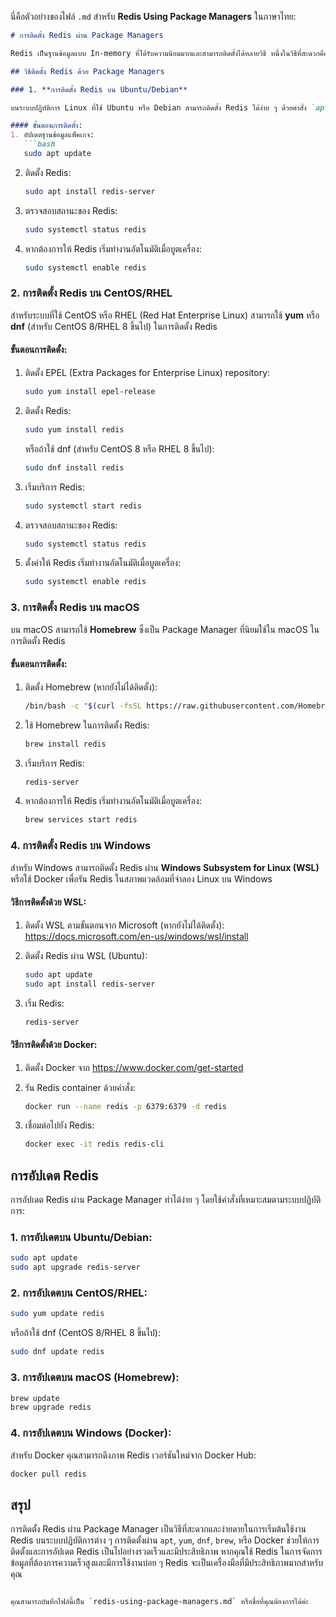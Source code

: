 นี่คือตัวอย่างของไฟล์ `.md` สำหรับ **Redis Using Package Managers** ในภาษาไทย:

```markdown
# การติดตั้ง Redis ผ่าน Package Managers

Redis เป็นฐานข้อมูลแบบ In-memory ที่ได้รับความนิยมมากและสามารถติดตั้งได้หลายวิธี หนึ่งในวิธีที่สะดวกคือการติดตั้งผ่าน **Package Managers** ซึ่งช่วยให้การติดตั้งและการอัปเดต Redis ง่ายขึ้น

## วิธีติดตั้ง Redis ด้วย Package Managers

### 1. **การติดตั้ง Redis บน Ubuntu/Debian**

บนระบบปฏิบัติการ Linux ที่ใช้ Ubuntu หรือ Debian สามารถติดตั้ง Redis ได้ง่าย ๆ ด้วยคำสั่ง `apt` ซึ่งเป็น Package Manager ของระบบเหล่านี้

#### ขั้นตอนการติดตั้ง:
1. อัปเดตฐานข้อมูลแพ็คเกจ:
   ```bash
   sudo apt update
   ```

2. ติดตั้ง Redis:
   ```bash
   sudo apt install redis-server
   ```

3. ตรวจสอบสถานะของ Redis:
   ```bash
   sudo systemctl status redis
   ```

4. หากต้องการให้ Redis เริ่มทำงานอัตโนมัติเมื่อบูตเครื่อง:
   ```bash
   sudo systemctl enable redis
   ```

### 2. **การติดตั้ง Redis บน CentOS/RHEL**

สำหรับระบบที่ใช้ CentOS หรือ RHEL (Red Hat Enterprise Linux) สามารถใช้ **yum** หรือ **dnf** (สำหรับ CentOS 8/RHEL 8 ขึ้นไป) ในการติดตั้ง Redis

#### ขั้นตอนการติดตั้ง:
1. ติดตั้ง EPEL (Extra Packages for Enterprise Linux) repository:
   ```bash
   sudo yum install epel-release
   ```

2. ติดตั้ง Redis:
   ```bash
   sudo yum install redis
   ```

   หรือถ้าใช้ dnf (สำหรับ CentOS 8 หรือ RHEL 8 ขึ้นไป):
   ```bash
   sudo dnf install redis
   ```

3. เริ่มบริการ Redis:
   ```bash
   sudo systemctl start redis
   ```

4. ตรวจสอบสถานะของ Redis:
   ```bash
   sudo systemctl status redis
   ```

5. ตั้งค่าให้ Redis เริ่มทำงานอัตโนมัติเมื่อบูตเครื่อง:
   ```bash
   sudo systemctl enable redis
   ```

### 3. **การติดตั้ง Redis บน macOS**

บน macOS สามารถใช้ **Homebrew** ซึ่งเป็น Package Manager ที่นิยมใช้ใน macOS ในการติดตั้ง Redis

#### ขั้นตอนการติดตั้ง:
1. ติดตั้ง Homebrew (หากยังไม่ได้ติดตั้ง):
   ```bash
   /bin/bash -c "$(curl -fsSL https://raw.githubusercontent.com/Homebrew/install/HEAD/install.sh)"
   ```

2. ใช้ Homebrew ในการติดตั้ง Redis:
   ```bash
   brew install redis
   ```

3. เริ่มบริการ Redis:
   ```bash
   redis-server
   ```

4. หากต้องการให้ Redis เริ่มทำงานอัตโนมัติเมื่อบูตเครื่อง:
   ```bash
   brew services start redis
   ```

### 4. **การติดตั้ง Redis บน Windows**

สำหรับ Windows สามารถติดตั้ง Redis ผ่าน **Windows Subsystem for Linux (WSL)** หรือใช้ Docker เพื่อรัน Redis ในสภาพแวดล้อมที่จำลอง Linux บน Windows

#### วิธีการติดตั้งด้วย WSL:
1. ติดตั้ง WSL ตามขั้นตอนจาก Microsoft (หากยังไม่ได้ติดตั้ง):
   https://docs.microsoft.com/en-us/windows/wsl/install

2. ติดตั้ง Redis ผ่าน WSL (Ubuntu):
   ```bash
   sudo apt update
   sudo apt install redis-server
   ```

3. เริ่ม Redis:
   ```bash
   redis-server
   ```

#### วิธีการติดตั้งด้วย Docker:
1. ติดตั้ง Docker จาก https://www.docker.com/get-started

2. รัน Redis container ด้วยคำสั่ง:
   ```bash
   docker run --name redis -p 6379:6379 -d redis
   ```

3. เชื่อมต่อไปยัง Redis:
   ```bash
   docker exec -it redis redis-cli
   ```

## การอัปเดต Redis

การอัปเดต Redis ผ่าน Package Manager ทำได้ง่าย ๆ โดยใช้คำสั่งที่เหมาะสมตามระบบปฏิบัติการ:

### 1. **การอัปเดตบน Ubuntu/Debian:**
```bash
sudo apt update
sudo apt upgrade redis-server
```

### 2. **การอัปเดตบน CentOS/RHEL:**
```bash
sudo yum update redis
```
หรือถ้าใช้ dnf (CentOS 8/RHEL 8 ขึ้นไป):
```bash
sudo dnf update redis
```

### 3. **การอัปเดตบน macOS (Homebrew):**
```bash
brew update
brew upgrade redis
```

### 4. **การอัปเดตบน Windows (Docker):**
สำหรับ Docker คุณสามารถดึงภาพ Redis เวอร์ชันใหม่จาก Docker Hub:
```bash
docker pull redis
```

## สรุป

การติดตั้ง Redis ผ่าน Package Manager เป็นวิธีที่สะดวกและง่ายดายในการเริ่มต้นใช้งาน Redis บนระบบปฏิบัติการต่าง ๆ การติดตั้งผ่าน `apt`, `yum`, `dnf`, `brew`, หรือ Docker ช่วยให้การติดตั้งและการอัปเดต Redis เป็นไปอย่างรวดเร็วและมีประสิทธิภาพ หากคุณใช้ Redis ในการจัดการข้อมูลที่ต้องการความเร็วสูงและมีการใช้งานบ่อย ๆ Redis จะเป็นเครื่องมือที่มีประสิทธิภาพมากสำหรับคุณ
```

คุณสามารถบันทึกไฟล์นี้เป็น `redis-using-package-managers.md` หรือชื่อที่คุณต้องการได้ค่ะ